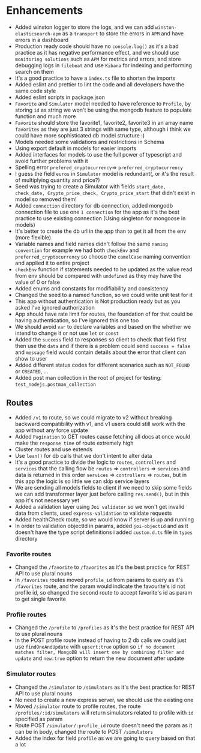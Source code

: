 # Enhancements
- Added winston logger to store the logs, and we can add `winston-elasticsearch-apm` as a `transport` to store the errors in `APM` and have errors in a dashboard
- Production ready code should have no `console.log()` as it's a bad practice as it has negative performance effect, and we should use `monitoring solutions` such as `APM` for metrics and errors, and store debugging logs in `filebeat` and use `Kibana` for indexing and performing search on them     
- It's a good practice to have a `index.ts` file to shorten the imports
- Added eslint and prettier to lint the code and all developers have the same code style
- Added eslint scripts in package.json
- `Favorite` and `Simulator` model needed to have reference to `Profile`, by storing `id` as string we won't be using the mongodb feature to populate function and much more  
- `Favorite` should store the  favorite1, favorite2, favorite3 in an array name `favorites` as they are just 3 strings with same type, although i think we could have more sophisticated db model structure :)
- Models needed some validations and restrictions in Schema
- Using export default in models for easier imports
- Added interfaces for models to use the full power of typescript and avoid further problems with it
- Spelling error `prefered_cryptocurrency`=> `preferred_cryptocurrency`
- I guess the field `euros` in `Simulator` model is redundant(, or it's the result of multiplying quantity and price?)
- Seed was trying to create a Simulator with fields `start_date, check_date, Crypto_price_check, Crypto_price_start` that didn't exist in model so removed them!
- Added `connection` directory for db connection, added mongodb connection file to use one `1 connection` for the app as it's the best practice to use existing connection (Using singleton for mongoose in models)
- It's better to create the db url in the app than to get it all from the env (more flexible)
- Variable names and field names didn't follow the same `naming convention` for example we had both `checkEnv` and `preferred_cryptocurrency` so choose the `camelCase` naming convention and applied it to entire project
- `checkEnv` function if statements needed to be updated as the value read from env should be compared with `undefined` as they may have the value of 0 or false 
- Added enums and constants for modifiability and consistency 
- Changed the seed to a named function, so we could write unit test for it
- This app without authentication is Not production ready but as you asked I've ignored authorization
- App should have rate limit for routes, the foundation of for that could be having authentication, so I've ignored this one too 
- We should avoid `var` to declare variables and based on the whether we intend to change it or not use `let` or `const`
- Added the `success` field to responses so client to check that field first then use the `data` and if there is a problem could send `success = false` and `message` field would contain details about the error that client can show to user
- Added different status codes for different scenarios such as `NOT_FOUND` or `CREATED`, ...
- Added post man collection in the root of project for testing: `test_nodejs.postman_collection`
## Routes
- Added `/v1` to route, so we could migrate to v2 without breaking backward compatibility with v1, and v1 users could still work with the app without any force update
- Added `Pagination` to GET routes cause fetching all docs at once would make the `response time` of route extremely high
- Cluster routes and use extends
- Use `lean()` for db calls that we don't intent to alter data
- It's a good practice to divide the logic to `routes`, `controllers` and `services` that the calling flow be `routes` => `controllers` => `services` and data is returned in this order `services` => `controllers` => `routes`, but in this app the logic is so little we can skip service layers
- We are sending all models fields to client if we need to skip some fields we can add transformer layer just before calling `res.send()`, but in this app it's not necessary yet
- Added a validation layer using `Joi validator` so we won't get invalid data from clients, used `express-validation` to validate requests
- Added healthCheck route, so we would know if server is up and running
- In order to validation objectId in params, added `joi-objectid` and as it doesn't have the type script definitions i added `custom.d.ts` file in `types` directory
### Favorite routes
- Changed the `/favorite` to `/favorites` as it's the best practice for REST API to use plural nouns 
- In `/favorites` routes moved `profile_id` from params to query as it's `/favorites` route, and the param would indicate the favourite's id not profile id, so changed the second route to accept favorite's id as param to get single favorite
### Profile routes
- Changed the `/profile` to `/profiles` as it's the best practice for REST API to use plural nouns
- In the POST profile route instead of having to 2 db calls we could just use `findOneAndUpdate` with `upsert:true` option so `if no document matches filter, MongoDB will insert one by combining filter and update` and `new:true` option to return the new document after update
### Simulator routes
- Changed the `/simulator` to `/simulators` as it's the best practice for REST API to use plural nouns 
- No need to create a new express server, we should use the existing one 
- Moved `/simulator` route to profile routes, the  route `/profiles/:id/simulators` will return simulators related to profile with `id` specified as param
- Route POST `/simulator/:profile_id` route  doesn't need the param as it can be in body, changed the route to POST `/simulators`
- Added the index for field `profile` as we are going to query based on that a lot
